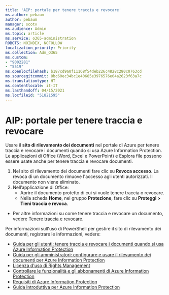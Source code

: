 ```yaml
---
title: 'AIP: portale per tenere traccia e revocare'
ms.author: pebaum
author: pebaum
manager: scotv
ms.audience: Admin
ms.topic: article
ms.service: o365-administration
ROBOTS: NOINDEX, NOFOLLOW
localization_priority: Priority
ms.collection: Adm_O365
ms.custom:
- "9002281"
- "5519"
ms.openlocfilehash: b187cd9a0f11168f54deb226c4828c280c0763cd
ms.sourcegitcommit: 8bc60ec34bc1e40685e3976576e04a2623f63a7c
ms.translationtype: HT
ms.contentlocale: it-IT
ms.lasthandoff: 04/15/2021
ms.locfileid: "51821595"
---
```

# <a name="aip-track-and-revoke-portal"></a>AIP: portale per tenere traccia e revocare

Usare il **sito di rilevamento dei documenti** nel portale di Azure per tenere traccia e revocare i documenti quando si usa Azure Information Protection. Le applicazioni di Office (Word, Excel e PowerPoint) e Esplora file possono essere usate anche per tenere traccia e revocare documenti.

1. Nel sito di rilevamento dei documenti fare clic su **Revoca accesso**. La revoca di un documento rimuove l'accesso agli utenti autorizzati. Il documento non viene eliminato.
2. Nell’applicazione di Office:
    - Aprire il documento protetto di cui si vuole tenere traccia o revocare.
    - Nella scheda **Home**, nel gruppo **Protezione**, fare clic su **Proteggi > Tieni traccia e revoca**.

- Per altre informazioni su come tenere traccia e revocare un documento, vedere [Tenere traccia e revocare](https://docs.microsoft.com/azure/information-protection/rms-client/client-track-revoke).

Per informazioni sull'uso di PowerShell per gestire il sito di rilevamento dei documenti, registrare le informazioni, vedere:
- [Guida per gli utenti: tenere traccia e revocare i documenti quando si usa Azure Information Protection](https://docs.microsoft.com/azure/information-protection/rms-client/client-track-revoke)
- [Guida per gli amministratori: configurare e usare il rilevamento dei documenti per Azure Information Protection](https://docs.microsoft.com/azure/information-protection/rms-client/client-admin-guide-document-tracking)
- [Licenza d'uso di Rights Management](https://docs.microsoft.com/azure/information-protection/configure-usage-rights#rights-management-use-license)
- [Controllare le funzionalità e gli abbonamenti di Azure Information Protection](https://azure.microsoft.com/pricing/details/information-protection)
- [Requisiti di Azure Information Protection](https://docs.microsoft.com/azure/information-protection/get-started/requirements)
- [Guida introduttiva per Azure Information Protection](https://docs.microsoft.com/azure/information-protection/get-started/infoprotect-quick-start-tutorial)
